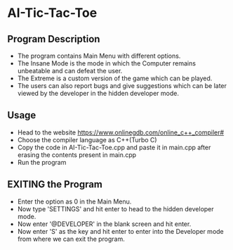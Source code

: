 # AI-Tic-Tac-Toe

## Program Description
- The program contains Main Menu with different options.
- The Insane Mode is the mode in which the Computer remains unbeatable and can defeat the user.
- The Extreme is a custom version of the game which can be played.
- The users can also report bugs and give suggestions which can be later viewed by the developer in the hidden developer mode.

## Usage
- Head to the website https://www.onlinegdb.com/online_c++_compiler#
- Choose the compiler language as C++(Turbo C)
- Copy the code in AI-Tic-Tac-Toe.cpp and paste it in main.cpp after erasing the contents present in main.cpp
- Run the program

## EXITING the Program
- Enter the option as 0 in the Main Menu.
- Now type 'SETTINGS' and hit enter to head to the hidden developer mode.
- Now enter '@DEVELOPER' in the blank screen and hit enter.
- Now enter 'S' as the key and hit enter to enter into the Developer mode from where we can exit the program.
